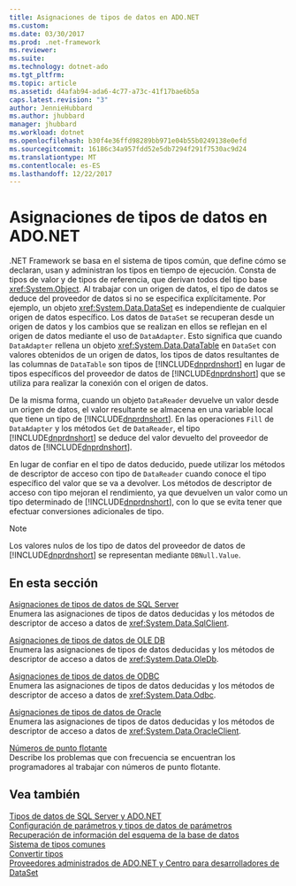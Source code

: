 ```yaml
---
title: Asignaciones de tipos de datos en ADO.NET
ms.custom: 
ms.date: 03/30/2017
ms.prod: .net-framework
ms.reviewer: 
ms.suite: 
ms.technology: dotnet-ado
ms.tgt_pltfrm: 
ms.topic: article
ms.assetid: d4afab94-ada6-4c77-a73c-41f17bae6b5a
caps.latest.revision: "3"
author: JennieHubbard
ms.author: jhubbard
manager: jhubbard
ms.workload: dotnet
ms.openlocfilehash: b30f4e36ffd98289bb971e04b55b0249138e0efd
ms.sourcegitcommit: 16186c34a957fdd52e5db7294f291f7530ac9d24
ms.translationtype: MT
ms.contentlocale: es-ES
ms.lasthandoff: 12/22/2017
---
```

# <a name="data-type-mappings-in-adonet"></a>Asignaciones de tipos de datos en ADO.NET
.NET Framework se basa en el sistema de tipos común, que define cómo se declaran, usan y administran los tipos en tiempo de ejecución. Consta de tipos de valor y de tipos de referencia, que derivan todos del tipo base <xref:System.Object>. Al trabajar con un origen de datos, el tipo de datos se deduce del proveedor de datos si no se especifica explícitamente. Por ejemplo, un objeto <xref:System.Data.DataSet> es independiente de cualquier origen de datos específico. Los datos de `DataSet` se recuperan desde un origen de datos y los cambios que se realizan en ellos se reflejan en el origen de datos mediante el uso de `DataAdapter`. Esto significa que cuando `DataAdapter` rellena un objeto <xref:System.Data.DataTable> en `DataSet` con valores obtenidos de un origen de datos, los tipos de datos resultantes de las columnas de `DataTable` son tipos de [!INCLUDE[dnprdnshort](../../../../includes/dnprdnshort-md.md)] en lugar de tipos específicos del proveedor de datos de [!INCLUDE[dnprdnshort](../../../../includes/dnprdnshort-md.md)] que se utiliza para realizar la conexión con el origen de datos.  
  
 De la misma forma, cuando un objeto `DataReader` devuelve un valor desde un origen de datos, el valor resultante se almacena en una variable local que tiene un tipo de [!INCLUDE[dnprdnshort](../../../../includes/dnprdnshort-md.md)]. En las operaciones `Fill` de `DataAdapter` y los métodos `Get` de `DataReader`, el tipo [!INCLUDE[dnprdnshort](../../../../includes/dnprdnshort-md.md)] se deduce del valor devuelto del proveedor de datos de [!INCLUDE[dnprdnshort](../../../../includes/dnprdnshort-md.md)].  
  
 En lugar de confiar en el tipo de datos deducido, puede utilizar los métodos de descriptor de acceso con tipo de `DataReader` cuando conoce el tipo específico del valor que se va a devolver. Los métodos de descriptor de acceso con tipo mejoran el rendimiento, ya que devuelven un valor como un tipo determinado de [!INCLUDE[dnprdnshort](../../../../includes/dnprdnshort-md.md)], con lo que se evita tener que efectuar conversiones adicionales de tipo.  
  
> [!NOTE]
>  Los valores nulos de los tipo de datos del proveedor de datos de [!INCLUDE[dnprdnshort](../../../../includes/dnprdnshort-md.md)] se representan mediante `DBNull.Value`.  
  
## <a name="in-this-section"></a>En esta sección  
 [Asignaciones de tipos de datos de SQL Server](../../../../docs/framework/data/adonet/sql-server-data-type-mappings.md)  
 Enumera las asignaciones de tipos de datos deducidas y los métodos de descriptor de acceso a datos de <xref:System.Data.SqlClient>.  
  
 [Asignaciones de tipos de datos de OLE DB](../../../../docs/framework/data/adonet/ole-db-data-type-mappings.md)  
 Enumera las asignaciones de tipos de datos deducidas y los métodos de descriptor de acceso a datos de <xref:System.Data.OleDb>.  
  
 [Asignaciones de tipos de datos de ODBC](../../../../docs/framework/data/adonet/odbc-data-type-mappings.md)  
 Enumera las asignaciones de tipos de datos deducidas y los métodos de descriptor de acceso a datos de <xref:System.Data.Odbc>.  
  
 [Asignaciones de tipos de datos de Oracle](../../../../docs/framework/data/adonet/oracle-data-type-mappings.md)  
 Enumera las asignaciones de tipos de datos deducidas y los métodos de descriptor de acceso a datos de <xref:System.Data.OracleClient>.  
  
 [Números de punto flotante](../../../../docs/framework/data/adonet/floating-point-numbers.md)  
 Describe los problemas que con frecuencia se encuentran los programadores al trabajar con números de punto flotante.  
  
## <a name="see-also"></a>Vea también  
 [Tipos de datos de SQL Server y ADO.NET](../../../../docs/framework/data/adonet/sql/sql-server-data-types.md)  
 [Configuración de parámetros y tipos de datos de parámetros](../../../../docs/framework/data/adonet/configuring-parameters-and-parameter-data-types.md)  
 [Recuperación de información del esquema de la base de datos](../../../../docs/framework/data/adonet/retrieving-database-schema-information.md)  
 [Sistema de tipos comunes](../../../../docs/standard/base-types/common-type-system.md)  
 [Convertir tipos](http://msdn.microsoft.com/en-us/6038316e-bdaf-4f55-8006-407f591ce156)  
 [Proveedores administrados de ADO.NET y Centro para desarrolladores de DataSet](http://go.microsoft.com/fwlink/?LinkId=217917)
